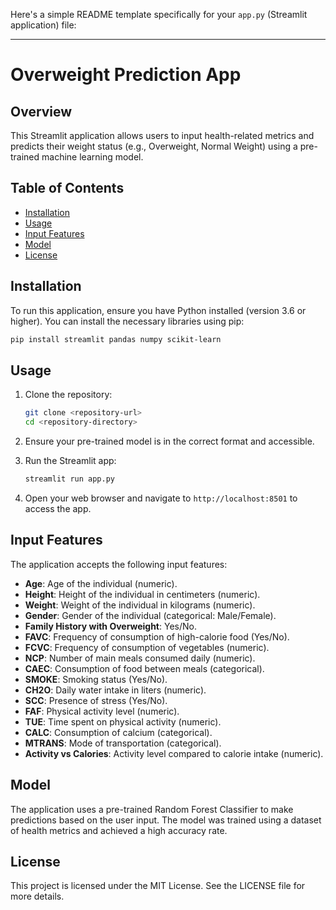 Here's a simple README template specifically for your `app.py` (Streamlit application) file:

---

# Overweight Prediction App

## Overview
This Streamlit application allows users to input health-related metrics and predicts their weight status (e.g., Overweight, Normal Weight) using a pre-trained machine learning model.

## Table of Contents
- [Installation](#installation)
- [Usage](#usage)
- [Input Features](#input-features)
- [Model](#model)
- [License](#license)

## Installation
To run this application, ensure you have Python installed (version 3.6 or higher). You can install the necessary libraries using pip:

```bash
pip install streamlit pandas numpy scikit-learn
```

## Usage
1. Clone the repository:
   ```bash
   git clone <repository-url>
   cd <repository-directory>
   ```

2. Ensure your pre-trained model is in the correct format and accessible.

3. Run the Streamlit app:
   ```bash
   streamlit run app.py
   ```

4. Open your web browser and navigate to `http://localhost:8501` to access the app.

## Input Features
The application accepts the following input features:
- **Age**: Age of the individual (numeric).
- **Height**: Height of the individual in centimeters (numeric).
- **Weight**: Weight of the individual in kilograms (numeric).
- **Gender**: Gender of the individual (categorical: Male/Female).
- **Family History with Overweight**: Yes/No.
- **FAVC**: Frequency of consumption of high-calorie food (Yes/No).
- **FCVC**: Frequency of consumption of vegetables (numeric).
- **NCP**: Number of main meals consumed daily (numeric).
- **CAEC**: Consumption of food between meals (categorical).
- **SMOKE**: Smoking status (Yes/No).
- **CH2O**: Daily water intake in liters (numeric).
- **SCC**: Presence of stress (Yes/No).
- **FAF**: Physical activity level (numeric).
- **TUE**: Time spent on physical activity (numeric).
- **CALC**: Consumption of calcium (categorical).
- **MTRANS**: Mode of transportation (categorical).
- **Activity vs Calories**: Activity level compared to calorie intake (numeric).

## Model
The application uses a pre-trained Random Forest Classifier to make predictions based on the user input. The model was trained using a dataset of health metrics and achieved a high accuracy rate.

## License
This project is licensed under the MIT License. See the LICENSE file for more details.
